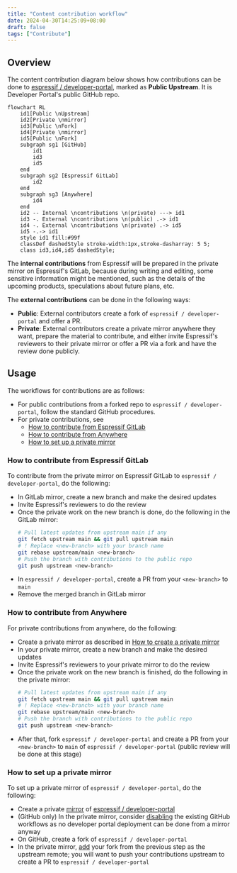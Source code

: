 ```yaml
---
title: "Content contribution workflow"
date: 2024-04-30T14:25:09+08:00
draft: false
tags: ["Contribute"]
---
```


## Overview

The content contribution diagram below shows how contributions can be done to [espressif / developer-portal][], marked as **Public Upstream**. It is Developer Portal's public GitHub repo.

[espressif / developer-portal]: https://github.com/espressif/developer-portal "Espressif Developer Portal"

```mermaid
flowchart RL
    id1[Public \nUpstream]
    id2[Private \nmirror]
    id3[Public \nFork]
    id4[Private \nmirror]
    id5[Public \nFork]
    subgraph sg1 [GitHub]
        id1
        id3
        id5
    end
    subgraph sg2 [Espressif GitLab]
        id2
    end
    subgraph sg3 [Anywhere]
        id4
    end
    id2 -- Internal \ncontributions \n(private) ---> id1
    id3 -. External \ncontributions \n(public) .-> id1
    id4 -. External \ncontributions \n(private) .-> id5
    id5 -.-> id1
    style id1 fill:#99f
    classDef dashedStyle stroke-width:1px,stroke-dasharray: 5 5;
    class id3,id4,id5 dashedStyle;
```

The **internal contributions** from Espressif will be prepared in the private mirror on Espressif's GitLab, because during writing and editing, some sensitive information might be mentioned, such as the details of the upcoming products, speculations about future plans, etc.

The **external contributions** can be done in the following ways:

- **Public**: External contributors create a fork of `espressif / developer-portal` and offer a PR.
- **Private**: External contributors create a private mirror anywhere they want, prepare the material to contribute, and either invite Espressif's reviewers to their private mirror or offer a PR via a fork and have the review done publicly.

## Usage

The workflows for contributions are as follows:

- For public contributions from a forked repo to `espressif / developer-portal`, follow the standard GitHub procedures.
- For private contributions, see
  - [How to contribute from Espressif GitLab](#how-to-contribute-from-espressif-gitlab)
  - [How to contribute from Anywhere](#how-to-contribute-from-anywhere)
  - [How to set up a private mirror](#how-to-set-up-a-private-mirror)

### How to contribute from Espressif GitLab

To contribute from the private mirror on Espressif GitLab to `espressif / developer-portal`, do the following:

- In GitLab mirror, create a new branch and make the desired updates
- Invite Espressif's reviewers to do the review
- Once the private work on the new branch is done, do the following in the GitLab mirror:
  ```sh
  # Pull latest updates from upstream main if any
  git fetch upstream main && git pull upstream main
  # ! Replace <new-branch> with your branch name
  git rebase upstream/main <new-branch>
  # Push the branch with contributions to the public repo
  git push upstream <new-branch>
  ```
- In `espressif / developer-portal`, create a PR from your `<new-branch>` to `main`
- Remove the merged branch in GitLab mirror


### How to contribute from Anywhere

For private contributions from anywhere, do the following:

- Create a private mirror as described in [How to create a private mirror](#how-to-create-a-private-mirror)
- In your private mirror, create a new branch and make the desired updates
- Invite Espressif's reviewers to your private mirror to do the review
- Once the private work on the new branch is finished, do the following in the private mirror:
  ```sh
  # Pull latest updates from upstream main if any
  git fetch upstream main && git pull upstream main
  # ! Replace <new-branch> with your branch name
  git rebase upstream/main <new-branch>
  # Push the branch with contributions to the public repo
  git push upstream <new-branch>
  ```
- After that, fork `espressif / developer-portal` and create a PR from your `<new-branch>` to `main` of `espressif / developer-portal` (public review will be done at this stage)


### How to set up a private mirror

To set up a private mirror of `espressif / developer-portal`, do the following:

- Create a private [mirror][create a mirror] of [espressif / developer-portal][]
- (GitHub only) In the private mirror, consider [disabling][disable a workflow] the existing GitHub workflows as no developer portal deployment can be done from a mirror anyway
- On GitHub, create a fork of `espressif / developer-portal`
- In the private mirror, [add][configure a fork] your fork from the previous step as the upstream remote; you will want to push your contributions upstream to create a PR to `espressif / developer-portal`

[create a mirror]: https://docs.github.com/en/repositories/creating-and-managing-repositories/duplicating-a-repository#mirroring-a-repository
[disable a workflow]: https://docs.github.com/en/actions/using-workflows/disabling-and-enabling-a-workflow#disabling-a-workflow
[configure a fork]: https://docs.github.com/en/pull-requests/collaborating-with-pull-requests/working-with-forks/configuring-a-remote-repository-for-a-fork
